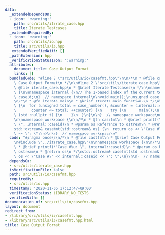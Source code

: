 ```yaml
---
data:
  _extendedDependsOn:
  - icon: ':warning:'
    path: src/utils/iterate_case.hpp
    title: Iterate Testcases
  _extendedRequiredBy:
  - icon: ':warning:'
    path: src/utils/io.hpp
    title: src/utils/io.hpp
  _extendedVerifiedWith: []
  _pathExtension: hpp
  _verificationStatusIcon: ':warning:'
  attributes:
    document_title: Case Output Format
    links: []
  bundledCode: "#line 2 \"src/utils/io/casefmt.hpp\"\n\n/*\n * @file castfmt\n * @brief\
    \ Case Output Format\n */\n\n#line 2 \"src/utils/iterate_case.hpp\"\n\n/*\n *\
    \ @file iterate_case.hpp\n * @brief Iterate Testcases\n */\n\nnamespace workspace\
    \ {\n\nnamespace internal {\n// The 1-based index of the current testcase.\nunsigned\
    \ caseid;\n}  // namespace internal\n\nvoid main();\nunsigned case_number();\n\
    \n/*\n * @fn iterate_main\n * @brief Iterate main function.\n */\nvoid iterate_main()\
    \ {\n  for (unsigned total = case_number(), &counter = (internal::caseid = 1);\n\
    \       counter <= total; ++counter) {\n    try {\n      main();\n    } catch\
    \ (std::nullptr_t) {\n    }\n  }\n}\n\n}  // namespace workspace\n#line 9 \"src/utils/io/casefmt.hpp\"\
    \n\nnamespace workspace {\n\n/*\n * @fn casefmt\n * @brief printf(\"Case #%u:\
    \ \", internal::caseid)\n * @param os Reference to ostream\n * @return os\n */\n\
    std::ostream& casefmt(std::ostream& os) {\n  return os << \"Case #\" << internal::caseid\
    \ << \": \";\n}\n\n}  // namespace workspace\n"
  code: "#pragma once\n\n/*\n * @file castfmt\n * @brief Case Output Format\n */\n\
    \n#include \"../iterate_case.hpp\"\n\nnamespace workspace {\n\n/*\n * @fn casefmt\n\
    \ * @brief printf(\"Case #%u: \", internal::caseid)\n * @param os Reference to\
    \ ostream\n * @return os\n */\nstd::ostream& casefmt(std::ostream& os) {\n  return\
    \ os << \"Case #\" << internal::caseid << \": \";\n}\n\n}  // namespace workspace\n"
  dependsOn:
  - src/utils/iterate_case.hpp
  isVerificationFile: false
  path: src/utils/io/casefmt.hpp
  requiredBy:
  - src/utils/io.hpp
  timestamp: '2020-11-16 17:12:47+09:00'
  verificationStatus: LIBRARY_NO_TESTS
  verifiedWith: []
documentation_of: src/utils/io/casefmt.hpp
layout: document
redirect_from:
- /library/src/utils/io/casefmt.hpp
- /library/src/utils/io/casefmt.hpp.html
title: Case Output Format
---
```

